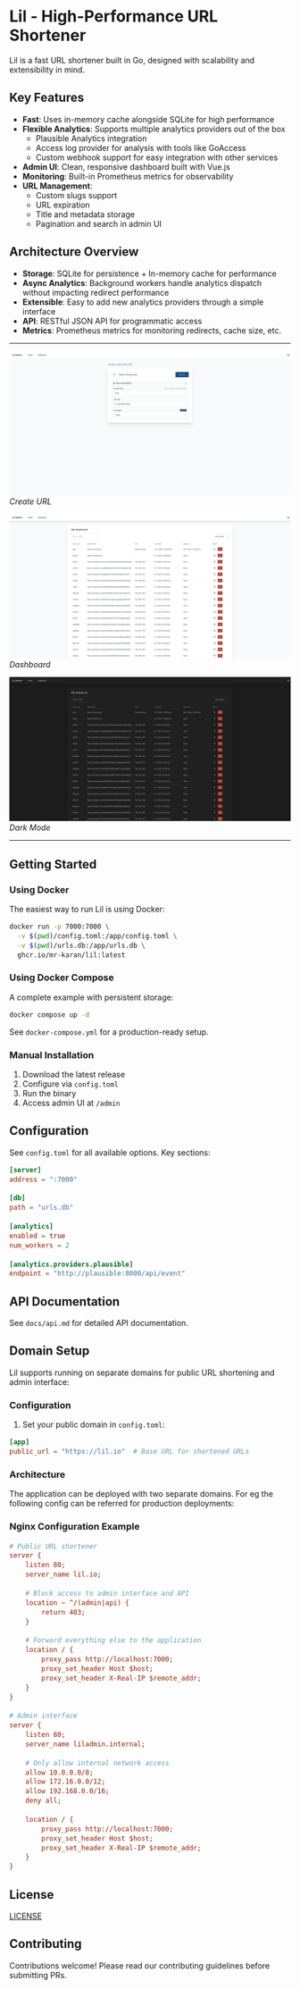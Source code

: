 # Lil - High-Performance URL Shortener

Lil is a fast URL shortener built in Go, designed with scalability and extensibility in mind.

## Key Features

- **Fast**: Uses in-memory cache alongside SQLite for high performance
- **Flexible Analytics**: Supports multiple analytics providers out of the box
  - Plausible Analytics integration
  - Access log provider for analysis with tools like GoAccess
  - Custom webhook support for easy integration with other services
- **Admin UI**: Clean, responsive dashboard built with Vue.js
- **Monitoring**: Built-in Prometheus metrics for observability
- **URL Management**:
  - Custom slugs support
  - URL expiration
  - Title and metadata storage
  - Pagination and search in admin UI

## Architecture Overview

- **Storage**: SQLite for persistence + In-memory cache for performance
- **Async Analytics**: Background workers handle analytics dispatch without impacting redirect performance
- **Extensible**: Easy to add new analytics providers through a simple interface
- **API**: RESTful JSON API for programmatic access
- **Metrics**: Prometheus metrics for monitoring redirects, cache size, etc.

---

![Dashboard](docs/screenshots/2.png)
*Create URL*

![Dashboard Light](docs/screenshots/3.png)
*Dashboard*

![Dashboard Dark](docs/screenshots/4.png)
*Dark Mode*

---

## Getting Started

### Using Docker

The easiest way to run Lil is using Docker:

```bash
docker run -p 7000:7000 \
  -v $(pwd)/config.toml:/app/config.toml \
  -v $(pwd)/urls.db:/app/urls.db \
  ghcr.io/mr-karan/lil:latest
```

### Using Docker Compose

A complete example with persistent storage:

```bash
docker compose up -d
```

See `docker-compose.yml` for a production-ready setup.

### Manual Installation

1. Download the latest release
2. Configure via `config.toml`
3. Run the binary
4. Access admin UI at `/admin`

## Configuration

See `config.toml` for all available options. Key sections:

```toml
[server]
address = ":7000"

[db]
path = "urls.db"

[analytics]
enabled = true
num_workers = 2

[analytics.providers.plausible]
endpoint = "http://plausible:8000/api/event"
```

## API Documentation

See `docs/api.md` for detailed API documentation.

## Domain Setup

Lil supports running on separate domains for public URL shortening and admin interface:

### Configuration

1. Set your public domain in `config.toml`:
```toml
[app]
public_url = "https://lil.io"  # Base URL for shortened URLs
```

### Architecture

The application can be deployed with two separate domains. For eg the following config can be referred for production deployments:

### Nginx Configuration Example

```ini
# Public URL shortener
server {
    listen 80;
    server_name lil.io;

    # Block access to admin interface and API
    location ~ ^/(admin|api) {
        return 403;
    }

    # Forward everything else to the application
    location / {
        proxy_pass http://localhost:7000;
        proxy_set_header Host $host;
        proxy_set_header X-Real-IP $remote_addr;
    }
}

# Admin interface
server {
    listen 80;
    server_name liladmin.internal;

    # Only allow internal network access
    allow 10.0.0.0/8;
    allow 172.16.0.0/12;
    allow 192.168.0.0/16;
    deny all;

    location / {
        proxy_pass http://localhost:7000;
        proxy_set_header Host $host;
        proxy_set_header X-Real-IP $remote_addr;
    }
}
```

## License

[LICENSE](./LICENSE)

## Contributing

Contributions welcome! Please read our contributing guidelines before submitting PRs.
